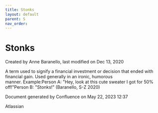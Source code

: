 ```yaml
---
title: Stonks
layout: default
parent: S
nav_order:
---
```


# Stonks

Created by  Anne Baranello, last modified on Dec 13, 2020

A term used to signify a financial investment or decision that ended with financial gain. Used generally in an ironic, humorous manner. Example:Person A: &quot;Hey, look at this cute sweater I got for 50% off!&quot;Person B: &quot;Stonks!&quot; (Baranello, S-Z 2020)

Document generated by Confluence on May 22, 2023 12:37

Atlassian
